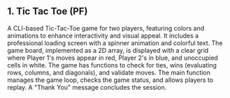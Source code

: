 ## 1. Tic Tac Toe (PF)  
A CLI-based Tic-Tac-Toe game for two players, featuring colors and animations to enhance interactivity and visual appeal. It includes a professional loading screen with a spinner animation and colorful text. The game board, implemented as a 2D array, is displayed with a clear grid where Player 1's moves appear in red, Player 2's in blue, and unoccupied cells in white. The game has functions to check for ties, wins (evaluating rows, columns, and diagonals), and validate moves. The main function manages the game loop, checks the game status, and allows players to replay. A "Thank You" message concludes the session.
